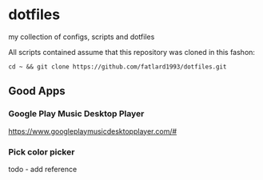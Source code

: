 # dotfiles
my collection of configs, scripts and dotfiles

All scripts contained assume that this repository was cloned in this fashon:
```
cd ~ && git clone https://github.com/fatlard1993/dotfiles.git
```


## Good Apps

### Google Play Music Desktop Player
https://www.googleplaymusicdesktopplayer.com/#

### Pick color picker
todo - add reference